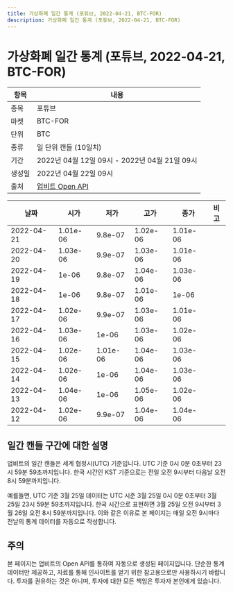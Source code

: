 ```yaml
---
title: 가상화폐 일간 통계 (포튜브, 2022-04-21, BTC-FOR)
description: 가상화폐 일간 통계 (포튜브, 2022-04-21, BTC-FOR)
---
```



가상화폐 일간 통계 (포튜브, 2022-04-21, BTC-FOR)
===

|항목|내용|
|--|--|
|종목|포튜브|
|마켓|BTC-FOR|
|단위|BTC|
|종류|일 단위 캔들 (10일치)|
|기간|2022년 04월 12일 09시 - 2022년 04월 21일 09시|
|생성일|2022년 04월 22일 09시|
|출처|[업비트 Open API](https://docs.upbit.com)|


|날짜|시가|저가|고가|종가|비고|
|--|--|--|--|--|--|
|2022-04-21|1.01e-06|9.8e-07|1.02e-06|1.01e-06|    |
|2022-04-20|1.03e-06|9.9e-07|1.03e-06|1.01e-06|    |
|2022-04-19|1e-06|9.8e-07|1.04e-06|1.03e-06|    |
|2022-04-18|1e-06|9.8e-07|1.01e-06|1e-06|    |
|2022-04-17|1.02e-06|9.9e-07|1.03e-06|1.01e-06|    |
|2022-04-16|1.03e-06|1e-06|1.03e-06|1.02e-06|    |
|2022-04-15|1.02e-06|1.01e-06|1.04e-06|1.03e-06|    |
|2022-04-14|1.02e-06|1e-06|1.04e-06|1.03e-06|    |
|2022-04-13|1.04e-06|1e-06|1.05e-06|1.02e-06|    |
|2022-04-12|1.02e-06|9.9e-07|1.04e-06|1.04e-06|    |


일간 캔들 구간에 대한 설명
---


업비트의 일간 캔들은 세계 협정시(UTC) 기준입니다. 
UTC 기준 0시 0분 0초부터 23시 59분 59초까지입니다. 
한국 시간인 KST 기준으로는 전일 오전 9시부터 다음날 오전 8시 59분까지입니다. 


예를들면, UTC 기준 3월 25일 데이터는 UTC 시준 3월 25일 0시 0분 0초부터 3월 25일 23시 59분 59초까지입니다. 
한국 시간으로 표현하면 3월 25일 오전 9시부터 3월 26일 오전 8시 59분까지입니다. 
이와 같은 이유로 본 페이지는 매일 오전 9시마다 전날의 통계 데이터를 자동으로 작성합니다. 


주의
---


본 페이지는 업비트의 Open API를 통하여 자동으로 생성된 페이지입니다. 
단순한 통계 데이터만 제공하고, 자료를 통해 인사이트를 얻기 위한 참고용으로만 사용하시기 바랍니다. 
투자를 권유하는 것은 아니며, 투자에 대한 모든 책임은 투자자 본인에게 있습니다. 
